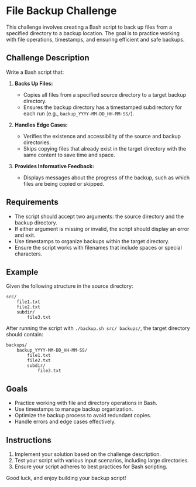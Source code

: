 # File Backup Challenge

This challenge involves creating a Bash script to back up files from a specified directory to a backup location. The goal is to practice working with file operations, timestamps, and ensuring efficient and safe backups.

## Challenge Description

Write a Bash script that:

1. **Backs Up Files:**
   - Copies all files from a specified source directory to a target backup directory.
   - Ensures the backup directory has a timestamped subdirectory for each run (e.g., `backup_YYYY-MM-DD_HH-MM-SS/`).

2. **Handles Edge Cases:**
   - Verifies the existence and accessibility of the source and backup directories.
   - Skips copying files that already exist in the target directory with the same content to save time and space.

3. **Provides Informative Feedback:**
   - Displays messages about the progress of the backup, such as which files are being copied or skipped.

## Requirements
- The script should accept two arguments: the source directory and the backup directory.
- If either argument is missing or invalid, the script should display an error and exit.
- Use timestamps to organize backups within the target directory.
- Ensure the script works with filenames that include spaces or special characters.

## Example

Given the following structure in the source directory:
```
src/
    file1.txt
    file2.txt
    subdir/
        file3.txt
```

After running the script with `./backup.sh src/ backups/`, the target directory should contain:
```
backups/
    backup_YYYY-MM-DD_HH-MM-SS/
        file1.txt
        file2.txt
        subdir/
            file3.txt
```

## Goals
- Practice working with file and directory operations in Bash.
- Use timestamps to manage backup organization.
- Optimize the backup process to avoid redundant copies.
- Handle errors and edge cases effectively.

## Instructions
1. Implement your solution based on the challenge description.
2. Test your script with various input scenarios, including large directories.
3. Ensure your script adheres to best practices for Bash scripting.

Good luck, and enjoy building your backup script!
